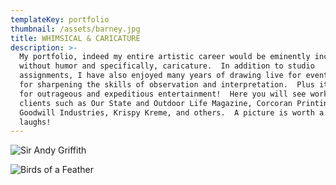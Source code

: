 ```yaml
---
templateKey: portfolio
thumbnail: /assets/barney.jpg
title: WHIMSICAL & CARICATURE
description: >-
  My portfolio, indeed my entire artistic career would be eminently incomplete
  without humor and specifically, caricature.  In addition to studio
  assignments, I have also enjoyed many years of drawing live for events-- great
  for sharpening the skills of observation and interpretation.  Plus it makes
  for outrageous and expeditious entertainment!  Here you will see work for
  clients such as Our State and Outdoor Life Magazine, Corcoran Printing,
  Goodwill Industries, Krispy Kreme, and others.  A picture is worth a thousand
  laughs!
---
```

![Sir Andy Griffith](/assets/andy-griffith.gif "Sir Andy Griffith")

![Birds of a Feather](/assets/birds-of-a-feather_181205_033950.gif "Birds of a Feather")
